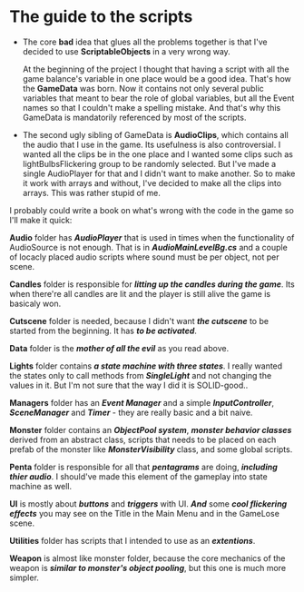 # The guide to the scripts

- The core **bad** idea that glues all the problems together is that I've decided to use **ScriptableObjects** in a very wrong way. 

  At the beginning of the project I thought that having a script with all the game balance's variable in one place would be a good idea. That's how the **GameData** was born. Now it contains not only several public variables that meant to bear the role of global variables, but all the Event names so that I couldn't make a spelling mistake. And that's why this GameData is mandatorily referenced by most of the scripts.  

- The second ugly sibling of GameData is **AudioClips**, which contains all the audio that I use in the game. Its usefulness is also controversial. I wanted all the clips be in the one place and I wanted some clips such as lightBulbsFlickering group to be randomly selected. But I've made a single AudioPlayer for that and I didn't want to make another. So to make it work with arrays and without, I've decided to make all the clips into arrays. This was rather stupid of me.

I probably could write a book on what's wrong with the code in the game so I'll make it quick:

**Audio** folder has ***AudioPlayer*** that is used in times when the functionality of AudioSource is not enough. That is in ***AudioMainLevelBg.cs*** and a couple of locacly placed audio scripts where sound must be per object, not per scene.

**Candles** folder is responsible for ***litting up the candles during the game***.  Its when there're all candles are lit and the player is still alive the game is basicaly won.

**Cutscene** folder is needed, because I didn't want ***the cutscene*** to be started from the beginning. It has ***to be activated***.

**Data** folder is the ***mother of all the evil*** as you read above.

**Lights** folder contains ***a state machine with three states***. I really wanted the states only to call methods from ***SingleLight*** and not changing the values in it. But I'm not sure that the way I did it is SOLID-good..

**Managers** folder has an ***Event Manager*** and a simple ***InputController***, ***SceneManager*** and ***Timer***  - they are really basic and a bit naive.

**Monster** folder contains an ***ObjectPool system***, ***monster behavior classes*** derived from an abstract class, scripts that needs to be placed on each prefab of the monster like ***MonsterVisibility*** class, and some global scripts.

**Penta** folder is responsible for all that ***pentagrams*** are doing, ***including thier audio***. I should've made this element of the gameplay into state machine as well.

**UI** is mostly about ***buttons*** and ***triggers*** with UI. ***And*** some ***cool flickering effects*** you may see on the Title in the Main Menu and in the GameLose scene.

**Utilities** folder has scripts that I intended to use as an ***extentions***.

**Weapon** is almost like monster folder, because the core mechanics of the weapon is ***similar to monster's object pooling***, but this one is much more simpler.

